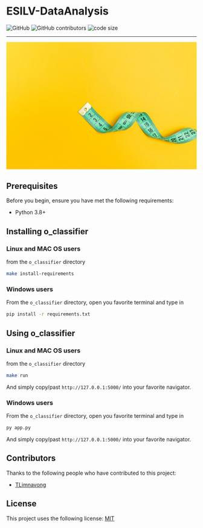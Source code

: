 # ESILV-DataAnalysis

![GitHub](https://img.shields.io/github/license/Madjakul/ESILV-DataAnalysis) ![GitHub contributors](https://img.shields.io/github/contributors/Madjakul/ESILV-DataAnalysis) ![code size](https://img.shields.io/github/languages/code-size/Madjakul/ESILV-DataAnalysis)
___

<p align="center">
  <img src="https://github.com/Madjakul/ESILV-DataAnalysis/blob/main/assets/o_classifier.jpg" />
</p>


## Prerequisites

Before you begin, ensure you have met the following requirements:

* Python 3.8+


## Installing o_classifier

### Linux and MAC OS users

from the ```o_classifier``` directory
```bash
make install-requirements
```

### Windows users

From the ```o_classifier``` directory, open you favorite terminal and type in
```bash
pip install -r requirements.txt
```

## Using o_classifier

### Linux and MAC OS users

from the ```o_classifier``` directory
```bash
make run
```
And simply copy/past ```http://127.0.0.1:5000/``` into your favorite navigator.

### Windows users

From the ```o_classifier``` directory, open you favorite terminal and type in
```bash
py app.py
```
And simply copy/past ```http://127.0.0.1:5000/``` into your favorite navigator.


## Contributors

Thanks to the following people who have contributed to this project:

* [TLimnavong]


## License
This project uses the following license: [MIT]


[TLimnavong]: https://github.com/TLimnavong
[MIT]: https://github.com/Madjakul/ESILV-DataAnalysis/blob/main/LICENSE

